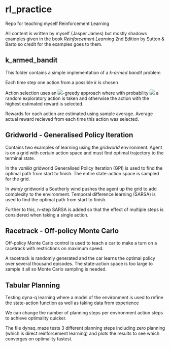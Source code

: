 # rl_practice
Repo for teaching myself Reinforcement Learning

All content is written by myself (Jasper James) but mostly shadows examples given in the book *Reinforcement Learning* 2nd Edition by Sutton & Barto so credit for the examples goes to them.

## k_armed_bandit
This folder contains a simple implementation of a *k-armed bandit* problem

Each time step one action from a possible *k* is chosen 

Action selection uses an <img src="https://render.githubusercontent.com/render/math?math=\epsilon">-greedy approach where with probability <img src="https://render.githubusercontent.com/render/math?math=\epsilon"> a random exploratory action is taken and otherwise the action with the highest estimated reward is selected.

Rewards for each action are estimated using sample average. Average actual reward recieved from each time this action was selected.

## Gridworld - Generalised Policy Iteration
Contains two examples of learning using the *gridworld* environment. Agent is on a grid with certain action space and must find optimal trajectory to the terminal state.

In the *vanilla* gridworld Generalised Policy Iteration (GPI) is used to find the optimal path from start to finish. The entire state-action space is sampled for the grid.

In *windy* gridworld a Southerly wind pushes the agent up the grid to add complexity to the environment. Temporal difference learning (SARSA) is used to find the optimal path from start to finish. 

Further to this, n-step SARSA is added so that the effect of multiple steps is considered when taking a single action.

## Racetrack - Off-policy Monte Carlo
Off-policy Monte Carlo control is used to teach a car to make a turn on a racetrack with restrictions on maximum speed.

A racetrack is randomly generated and the car learns the optimal policy over several thousand episodes. The state-action space is too large to sample it all so Monte Carlo sampling is needed.

## Tabular Planning
Testing dyna-q learning where a model of the environment is used to refine the state-action function as well as taking data from experience

We can change the number of planning steps per environment action steps to achieve optimality quicker.

The file dynaq_maze tests 3 different planning steps including zero planning (which is direct reinforcement learning) and plots the results to see which converges on optimality fastest.